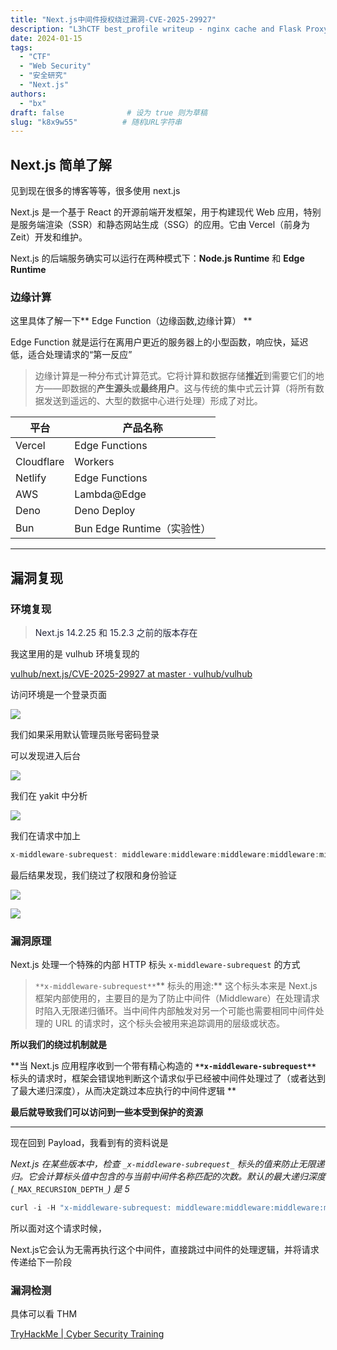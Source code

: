 ```yaml
---
title: "Next.js中间件授权绕过漏洞-CVE-2025-29927"
description: "L3hCTF best_profile writeup - nginx cache and Flask ProxyFix"
date: 2024-01-15
tags:
  - "CTF"
  - "Web Security"
  - "安全研究"
  - "Next.js"
authors:
  - "bx"
draft: false              # 设为 true 则为草稿
slug: "k8x9w55"          # 随机URL字符串
---
```


<meta name="referrer" content="no-referrer">

## Next.js 简单了解

见到现在很多的博客等等，很多使用 next.js

Next.js 是一个基于 React 的开源前端开发框架，用于构建现代 Web 应用，特别是服务端渲染（SSR）和静态网站生成（SSG）的应用。它由 Vercel（前身为 Zeit）开发和维护。  



 Next.js 的后端服务确实可以运行在两种模式下：**Node.js Runtime** 和 **Edge Runtime**

### 边缘计算

这里具体了解一下** Edge Function（边缘函数,边缘计算）  **

Edge Function 就是运行在离用户更近的服务器上的小型函数，响应快，延迟低，适合处理请求的“第一反应”

> 边缘计算是一种分布式计算范式。它将计算和数据存储**推近**到需要它们的地方——即数据的**产生源头**或**最终用户**。这与传统的集中式云计算（将所有数据发送到遥远的、大型的数据中心进行处理）形成了对比。  

| 平台       | 产品名称                   |
| ---------- | -------------------------- |
| Vercel     | Edge Functions             |
| Cloudflare | Workers                    |
| Netlify    | Edge Functions             |
| AWS        | Lambda@Edge                |
| Deno       | Deno Deploy                |
| Bun        | Bun Edge Runtime（实验性） |


****

## 漏洞复现

### 环境复现

> <font style="color:rgb(35, 38, 59);">Next.js 14.2.25 和 15.2.3 之前的版本存在</font>

我这里用的是 vulhub 环境复现的

[vulhub/next.js/CVE-2025-29927 at master · vulhub/vulhub](https://github.com/vulhub/vulhub/tree/master/next.js/CVE-2025-29927)



访问环境是一个登录页面

![](https://cdn.nlark.com/yuque/0/2025/png/42994824/1744794454533-cf13e340-41d9-42b3-b7cb-23d19b2a1fa5.png)

我们如果采用默认管理员账号密码登录

可以发现进入后台

![](https://cdn.nlark.com/yuque/0/2025/png/42994824/1744794389126-ed1509c8-ddb9-4ff1-a525-77a0a9293110.png)





我们在 yakit 中分析

![](https://cdn.nlark.com/yuque/0/2025/png/42994824/1744794960780-cf1f250b-17c3-4302-9071-4e31d34b9d1e.png)

我们在请求中加上

```java
x-middleware-subrequest: middleware:middleware:middleware:middleware:middleware
```

最后结果发现，我们绕过了权限和身份验证

![](https://cdn.nlark.com/yuque/0/2025/png/42994824/1744795004945-4e435926-4b9a-49d8-8b45-a1a6c6bc08ee.png)

![](https://cdn.nlark.com/yuque/0/2025/png/42994824/1744795045146-09256ab9-06d6-4eca-bf23-cb44a686f373.png)



### 漏洞原理

 Next.js 处理一个特殊的内部 HTTP 标头 `x-middleware-subrequest` 的方式  

> `**x-middleware-subrequest**`** 标头的用途:** 这个标头本来是 Next.js 框架内部使用的，主要目的是为了防止中间件（Middleware）在处理请求时陷入无限递归循环。当中间件内部触发对另一个可能也需要相同中间件处理的 URL 的请求时，这个标头会被用来追踪调用的层级或状态。

**所以我们的绕过机制就是**

**当 Next.js 应用程序收到一个带有精心构造的 **`**x-middleware-subrequest**`** 标头的请求时，框架会错误地判断这个请求似乎已经被中间件处理过了（或者达到了最大递归深度），从而决定跳过本应执行的中间件逻辑  **

**最后就导致我们可以访问到一些本受到保护的资源**

****

现在回到 Payload，我看到有的资料说是

 _Next.js 在某些版本中，检查 _`_x-middleware-subrequest_`_ 标头的值来防止无限递归。它会计算标头值中包含的与当前中间件名称匹配的次数。默认的最大递归深度 (_`_MAX_RECURSION_DEPTH_`_) 是 5_

```java
curl -i -H "x-middleware-subrequest: middleware:middleware:middleware:middleware:middleware" http://127.0.0.1:3000
```

所以面对这个请求时候，

 Next.js它会认为无需再执行这个中间件，直接跳过中间件的处理逻辑，并将请求传递给下一阶段  



### 漏洞检测

具体可以看 THM

[TryHackMe | Cyber Security Training](https://tryhackme.com/room/nextjscve202529927)

